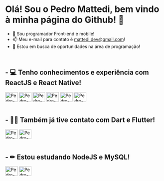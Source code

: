 <h1>Olá! Sou o Pedro Mattedi, bem vindo à minha página do Github! 👋</h1>


- 🔭 Sou programador Front-end e mobile!
- 📫 Meu e-mail para contato é mattedi.dev@gmail.com!
- 💼 Estou em busca de oportunidades na área de programação!

<div style="display: inline_block"><br>
  <h2>- 💻 Tenho conhecimentos e experiência com ReactJS e React Native!</h2>
  
  <img align="center" alt="Pedro-CSS" height="30" width="40" src="https://cdn.jsdelivr.net/gh/devicons/devicon/icons/javascript/javascript-original.svg">
  <img align="center" alt="Pedro-CSS" height="30" width="40" src="https://cdn.jsdelivr.net/gh/devicons/devicon/icons/react/react-original.svg">
  <img align="center" alt="Pedro-CSS" height="30" width="40" src="https://cdn.jsdelivr.net/gh/devicons/devicon/icons/html5/html5-original.svg">
  <img align="center" alt="Pedro-CSS" height="30" width="40" src="https://cdn.jsdelivr.net/gh/devicons/devicon/icons/css3/css3-original.svg">
  <img align="center" alt="Pedro-CSS" height="30" width="40" src="https://cdn.jsdelivr.net/gh/devicons/devicon/icons/bootstrap/bootstrap-original.svg">
  <img align="center" alt="Pedro-CSS" height="30" width="40" src="https://cdn.jsdelivr.net/gh/devicons/devicon/icons/git/git-original.svg">
</div>


<div style="display: inline_block"><br>
  <h2>- 👨‍🎓 Também já tive contato com Dart e Flutter!</h2>
  
  <img align="center" alt="Pedro-CSS" height="30" width="40" src="https://cdn.jsdelivr.net/gh/devicons/devicon/icons/dart/dart-original.svg">        
  <img align="center" alt="Pedro-CSS" height="30" width="40" src="https://cdn.jsdelivr.net/gh/devicons/devicon/icons/flutter/flutter-original.svg">
</div>



<div style="display: inline_block"><br>
  <h2>- ✏ Estou estudando NodeJS e MySQL! </h2>
  
   <img align="center" alt="Pedro-CSS" height="30" width="40" src="https://cdn.jsdelivr.net/gh/devicons/devicon/icons/nodejs/nodejs-original.svg">
   <img align="center" alt="Pedro-CSS" height="30" width="40" src="https://cdn.jsdelivr.net/gh/devicons/devicon/icons/mysql/mysql-plain.svg">
</div>
